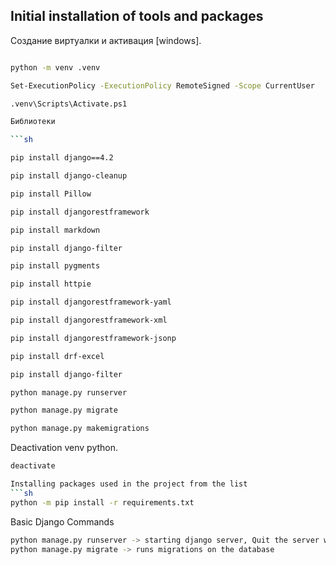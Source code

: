 ## Initial installation of tools and packages
Создание виртуалки и активация [windows].

```sh

python -m venv .venv

Set-ExecutionPolicy -ExecutionPolicy RemoteSigned -Scope CurrentUser

.venv\Scripts\Activate.ps1

Библиотеки

```sh

pip install django==4.2

pip install django-cleanup

pip install Pillow

pip install djangorestframework

pip install markdown

pip install django-filter

pip install pygments

pip install httpie

pip install djangorestframework-yaml

pip install djangorestframework-xml

pip install djangorestframework-jsonp 

pip install drf-excel 

pip install django-filter 

python manage.py runserver 

python manage.py migrate

python manage.py makemigrations
```

Deactivation venv python.

```sh
deactivate

Installing packages used in the project from the list
```sh
python -m pip install -r requirements.txt
```
Basic Django Commands
```sh
python manage.py runserver -> starting django server, Quit the server with CTRL-BREAK
python manage.py migrate -> runs migrations on the database
```